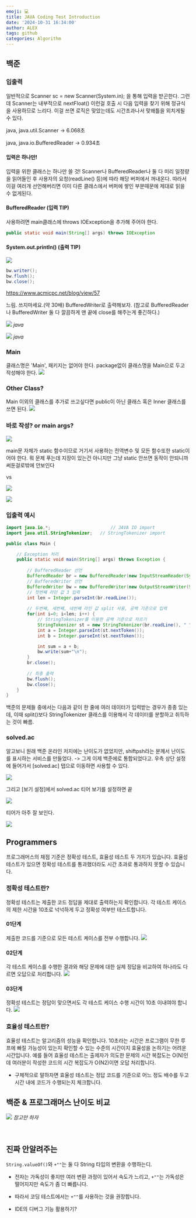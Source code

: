 ```yaml
---
emoji: 💻
title: JAVA Coding Test Introduction
date: '2024-10-31 16:34:00'
author: ALEX
tags: github
categories: Algorithm
---
```


## 백준


### 입출력
일반적으로 Scanner sc = new Scanner(System.in); 을 통해 입력을 받곤한다. 그런데 Scanner는 내부적으로 nextFloat() 이런걸 호출 시 다음 입력을 찾기 위해 정규식을 사용하므로 느리다. 이걸 쓰면 로직은 맞았는데도 시간초과나서 맞왜틀을 외치게될 수 있다. 

java,	java.util.Scanner	-> 6.068초

java,	java.io.BufferedReader	-> 0.934초

#### 입력은 하나만!
입력을 위한 클래스는 하나만 쓸 것! Scanner나 BufferedReader나 둘 다 미리 일정량을 읽어들인 후 사용자의 요청(readLine() 등)에 따라 해당 버퍼에서 꺼내온다. 따라서 이걸 여러개 선언해버리면 이미 다른 클래스에서 버퍼에 쌓인 부분때문에 제대로 읽을 수 없게된다.


#### BufferedReader (입력 TIP)

사용하려면 main클래스에 throws IOException을 추가해 주어야 한다.

```java
public static void main(String[] args) throws IOException
```

#### System.out.println() (출력 TIP)

![](buffer.png)

```java
bw.writer();
bw.flush();
bw.close();
```

https://www.acmicpc.net/blog/view/57


느림. 쓰지마세요.(약 30배)
BufferedWriter로 출력해보자. (참고로 BufferedReader나 BufferedWriter 둘 다 깔끔하게 맨 끝에 close를 해주는게 좋긴하다.)

![](1.png)
*java*

![](2.png)
*java*


### Main
클래스명은 'Main', 패키지는 없어야 한다. package없이 클래스명을 Main으로 두고 작성해야 한다.
![](main.png)

### Other Class?
Main 이외의 클래스를 추가로 쓰고싶다면 public이 아닌 클래스 혹은 Inner 클래스를 쓰면 된다.
![](other.png)

### 바로 작성? or main args?

![](dd.png)

 main문 자체가 static 함수이므로 거기서 사용하는 전역변수 및 모든 함수또한 static이어야 한다. 뭐 문제 푸는데 지장이 있는건 아니지만 그냥 static 안쓰면 동작이 안되니까 써둔걸로밖에 안보인다

vs

![](args.png)

![](example.png)

### 입출력 예시

```java
import java.io.*;                   	// JAVA IO import
import java.util.StringTokenizer;	// StringTokenizer import

public class Main {

    // Exception 처리
    public static void main(String[] args) throws Exception {
    
    	// BufferedReader 선언
    	BufferedReader br = new BufferedReader(new InputStreamReader(System.in));
    	// BufferedWriter 선언
        BufferedWriter bw = new BufferedWriter(new OutputStreamWriter(System.out));
        // 첫번째 라인 값 3 입력
        int len = Integer.parseInt(br.readLine());
        
        // 두번째, 세번째, 네번째 라인 값 split 사용, 공백 기준으로 입력 
        for(int i=0; i<len; i++) {
            // StringTokenizer를 이용한 공백 기준으로 자르기
            StringTokenizer st = new StringTokenizer(br.readLine(), " ");
            int a = Integer.parseInt(st.nextToken());
            int b = Integer.parseInt(st.nextToken());

            int sum = a + b;
            bw.write(sum+"\n");
        }
        br.close(); 
        
        // 최종 출력
        bw.flush();
        bw.close();
    }
}

```
백준의 문제들 중에서는 다음과 같이 한 줄에 여러 데이터가 입력받는 경우가 종종 있는데, 이때 split()보다 StringTokenizer 클래스를 이용해서 각 데이터를 분할하고 취득하는 것이 빠름.



### solved.ac
알고보니 원래 백준 온라인 저지에는 난이도가 없었지만, shiftpsh라는 분께서 난이도를 표시하는 서비스를 만들었다. ->  그게 이제 백준에로 통합되었다고.
우측 상단 설정에 들어가서 [solved.ac] 탭으로 이동하면 사용할 수 있다.

![](baek.png)


그리고 [보기 설정]에서 solved.ac 티어 보기를 설정하면 끝

![](tier.png)

티어가 아주 잘 보인다.

![](result.png)


## Programmers
프로그래머스의 채점 기준은 정확성 테스트, 효율성 테스트 두 가지가 있습니다. 효율성 테스트가 있으면 정확성 테스트를 통과했더라도 시간 초과로 통과하지 못할 수 있습니다.

### 정확성 테스트란?

정확성 테스트는 제출한 코드 정답을 제대로 출력하는지 확인합니다. 각 테스트 케이스의 제한 시간을 10초로 넉넉하게 두고 정확성 여부만 테스트합니다.
#### 01단계 
제출한 코드를 기준으로 모든 테스트 케이스를 전부 수행합니다.
![](test.png)

#### 02단계
각 테스트 케이스를 수행한 결과와 해당 문제에 대한 실제 정답을 비교하여 하나라도 다르면 오답으로 처리합니다.
![](comp.png)

#### 03단계 
정확성 테스트는 정답이 맞으면서도 각 테스트 케이스 수행 시간이 10초 이내여야 합니다.
![](loading.png)

### 효율성 테스트란?
효율성 테스트는 알고리즘의 성능을 확인합니다. 
10초라는 시간은 프로그램이 무한 루프에 빠질 가능성이 있는지 확인할 수 있는 수준의 시간이지 효율성을 논하기는 어려운 시간입니다. 예를 들어 효율성 테스트는 출제자가 의도한 문제의 시간 복잡도는 O(N)인데 여러분이 작성한 코드의 시간 복잡도가 O(N2)이면 오답 처리합니다. 
- 구체적으로 말하자면 효율성 테스트는 정답 코드를 기준으로 어느 정도 배수를 두고 시간 내에 코드가 수행되는지 체크합니다.


## 백준 & 프로그래머스 난이도 비교
![](progbaek.png)
*참고만 하자*

<br/>

## 진짜 안알려주는

`String.valueOf()`와 `+""`는 둘 다 String 타입의 변환을 수행하는디.
- 전자는 가독성이 좋지만 여러 변환 과정이 있어서 속도가 느리고, `+""`는 가독성은 떨어지지만 속도가 좀 더 빠릅니다. 
- 따라서 코딩 테스트에서는 `+""`를 사용하는 것을 권장합니다.

- IDE의 디버그 기능 활용하기?


<br/>


```toc
```